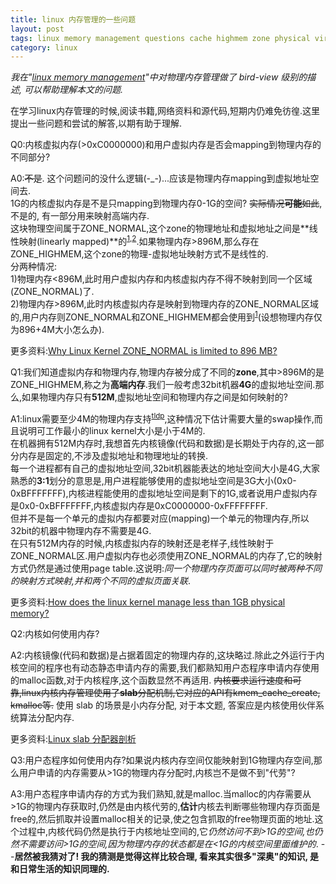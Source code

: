 ```yaml
---
title: linux 内存管理的一些问题
layout: post
tags: linux memory management questions cache highmem zone physical virtual
category: linux
---
```


*我在"[linux memory management](http://xanpeng.github.com/2012/05/31/linux-memory-management/)"中对物理内存管理做了 bird-view 级别的描述, 可以帮助理解本文的问题.*

在学习linux内存管理的时候,阅读书籍,网络资料和源代码,短期内仍难免彷徨.这里提出一些问题和尝试的解答,以期有助于理解.

Q0:内核虚拟内存(>0xC0000000)和用户虚拟内存是否会mapping到物理内存的不同部分?

A0:<del>不是</del>. 这个问题问的没什么逻辑(-_-)...应该是物理内存mapping到虚拟地址空间去.  
1G的内核虚拟内存是不是只mapping到物理内存0-1G的空间? <del>实际情况**可能**如此</del>, 不是的, 有一部分用来映射高端内存.  
这块物理空间属于ZONE_NORMAL,这个zone的物理地址和虚拟地址之间是**线性映射(linearly mapped)**的<sup>[1][],[2][]</sup>.如果物理内存>896M,那么存在ZONE_HIGHMEM,这个zone的物理-虚拟地址映射方式不是线性的.  
分两种情况:  
1)物理内存<896M,此时用户虚拟内存和内核虚拟内存不得不映射到同一个区域(ZONE_NORMAL)了.  
2)物理内存>896M,此时内核虚拟内存是映射到物理内存的ZONE_NORMAL区域的,用户内存则ZONE_NORMAL和ZONE_HIGHMEM都会使用到<sup>[1][]</sup>(设想物理内存仅为896+4M大小怎么办).

更多资料:[Why Linux Kernel ZONE_NORMAL is limited to 896 MB?](http://stackoverflow.com/questions/8252785/why-linux-kernel-zone-normal-is-limited-to-896-mb)  

[1]: http://stackoverflow.com/a/5845375/264035 "ZONE_NORMAL association with kernel/user-pages"
[2]: http://stackoverflow.com/a/6148462/264035 "zone_NORMAL and ZONE_HIGHMEM on 32 and 64 bit kernels"

Q1:我们知道虚拟内存和物理内存,物理内存被分成了不同的**zone**,其中>896M的是ZONE_HIGHMEM,称之为**高端内存**.我们一般考虑32bit机器**4G**的虚拟地址空间.那么,如果物理内存只有**512M**,虚拟地址空间和物理内存之间是如何映射的?

A1:linux需要至少4M的物理内存支持<sup>[tldp](http://tldp.org/FAQ/Linux-FAQ/linux-distributions.html#how-much-memory-does-linux-need)</sup>,这种情况下估计需要大量的swap操作,而且说明可工作最小的linux kernel大小是小于4M的.  
在机器拥有512M内存时,我想首先内核镜像(代码和数据)是长期处于内存的,这一部分内存是固定的,不涉及虚拟地址和物理地址的转换.  
每一个进程都有自己的虚拟地址空间,32bit机器能表达的地址空间大小是4G,大家熟悉的**3:1**划分的意思是,用户进程能够使用的虚拟地址空间是3G大小(0x0-0xBFFFFFFF),内核进程能使用的虚拟地址空间是剩下的1G,或者说用户虚拟内存是0x0-0xBFFFFFFF,内核虚拟内存是0xC0000000-0xFFFFFFFF.  
但并不是每一个单元的虚拟内存都要对应(mapping)一个单元的物理内存,所以32bit的机器中物理内存不需要是4G.  
在只有512M内存的时候,内核虚拟内存的映射还是老样子,线性映射于ZONE_NORMAL区.用户虚拟内存也必须使用ZONE_NORMAL的内存了,它的映射方式仍然是通过使用page table.这说明:*同一个物理内存页面可以同时被两种不同的映射方式映射,并和两个不同的虚拟页面关联*.

更多资料:[How does the linux kernel manage less than 1GB physical memory?](http://stackoverflow.com/questions/4528568/how-does-the-linux-kernel-manage-less-than-1gb-physical-memory)

Q2:内核如何使用内存?

A2:内核镜像(代码和数据)是占据着固定的物理内存的,这块略过.除此之外运行于内核空间的程序也有动态静态申请内存的需要,我们都熟知用户态程序申请内存使用的malloc函数,对于内核程序,这个函数显然不再适用. <del>内核要求运行速度和可靠,linux内核内存管理使用了**slab**分配机制,它对应的API有kmem_cache_create, kmalloc等.</del> 使用 slab 的场景是小内存分配, 对于本文题, 答案应是内核使用伙伴系统算法分配内存.

更多资料:[Linux slab 分配器剖析](https://www.ibm.com/developerworks/cn/linux/l-linux-slab-allocator/)

Q3:用户态程序如何使用内存?如果说内核内存空间仅能映射到1G物理内存空间,那么用户申请的内存需要从>1G的物理内存分配时,内核岂不是做不到"代劳"?

A3:用户态程序申请内存的方式为我们熟知,就是malloc.当malloc的内存需要从>1G的物理内存获取时,仍然是由内核代劳的,**估计**内核去判断哪些物理内存页面是free的,然后抓取并设置malloc相关的记录,使之包含抓取的free物理页面的地址.这个过程中,内核代码仍然是执行于内核地址空间的,它*仍然访问不到>1G的空间,也仍然不需要访问>1G的空间,因为物理内存的状态都是在<1G的内核空间里面维护的*. --**居然被我猜对了! 我的猜测是觉得这样比较合理, 看来其实很多"深奥"的知识, 是和日常生活的知识同理的.**




